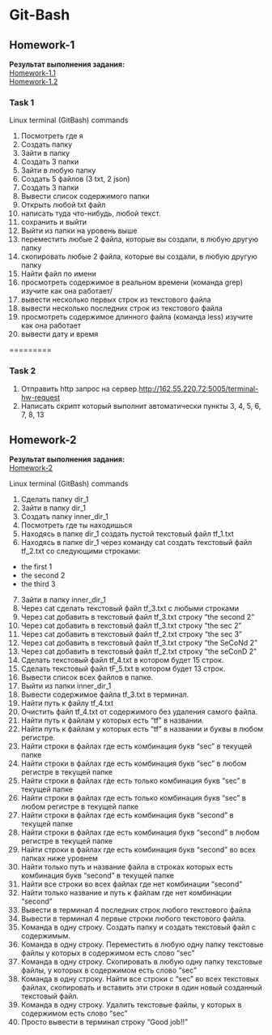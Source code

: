 # Git-Bash
## Homework-1
<b>Результат выполнения задания:</b>\
[Homework-1.1](https://github.com/JosieVi/Git_Bash/blob/main/Homework-1.1.txt)\
[Homework-1.2](https://github.com/JosieVi/Git_Bash/blob/main/Homework-1.2.sh)

### Task 1
Linux terminal (GitBash) commands
1) Посмотреть где я 
2) Создать папку 
3) Зайти в папку 
4) Создать 3 папки 
5) Зайти в любую папку 
6) Создать 5 файлов (3 txt, 2 json) 
7) Создать 3 папки 
8) Вывести список содержимого папки 
9) Открыть любой txt файл 
10) написать туда что-нибудь, любой текст.
11) сохранить и выйти
12) Выйти из папки на уровень выше 
13) переместить любые 2 файла, которые вы создали, в любую другую папку 
14) скопировать любые 2 файла, которые вы создали, в любую другую папку 
15) Найти файл по имени 
16) просмотреть содержимое в реальном времени (команда grep) изучите как она работает/ 
17) вывести несколько первых строк из текстового файла 
18) вывести несколько последних строк из текстового файла 
19) просмотреть содержимое длинного файла (команда less) изучите как она работает 
20) вывести дату и время 

=========

### Task 2
1) Отправить http запрос на сервер.http://162.55.220.72:5005/terminal-hw-request 
2) Написать скрипт который выполнит автоматически пункты 3, 4, 5, 6, 7, 8, 13

## Homework-2
<b>Результат выполнения задания:</b>\
[Homework-2](https://github.com/JosieVi/Git_Bash/blob/main/Homework-2.txt)

Linux terminal (GitBash) commands
1. Сделать папку dir_1 
2. Зайти в папку dir_1
3. Создать папку inner_dir_1
4. Посмотреть где ты находишься
5. Находясь в папке dir_1 создать пустой текстовый файл tf_1.txt
6. Находясь в папке dir_1 через команду cat создать текстовый файл tf_2.txt со следующими строками:
- the first 1
- the second 2
- the third 3
7. Зайти в папку inner_dir_1
8. Через cat сделать текстовый файл tf_3.txt  c любыми строками
9. Через cat добавить в текстовый файл tf_3.txt строку “the second 2”
10. Через cat добавить в текстовый файл tf_3.txt строку “the sec 2”
11. Через cat добавить в текстовый файл tf_2.txt строку “the sec 3”
12. Через cat добавить в текстовый файл tf_3.txt строку “the SeCoNd 2”
13. Через cat добавить в текстовый файл tf_2.txt строку “the seConD 2”
14. Сделать текстовый файл tf_4.txt в котором будет 15 строк.
15. Сделать текстовый файл tF_5.txt в котором будет 13 строк.
16. Вывести список всех файлов в папке.
17. Выйти из папки inner_dir_1
18. Вывести содержимое файла tf_3.txt в терминал.
19. Найти путь к файлу tf_4.txt
20. Очистить файл tf_4.txt от содержимого без удаления самого файла.
21. Найти путь к файлам у которых есть  “tf” в названии.
22. Найти путь к файлам у которых есть  “tf” в названии и буквы в любом регистре.
23. Найти строки в файлах где есть комбинация букв “sec” в текущей папке
24. Найти строки в файлах где есть комбинация букв “sec” в любом регистре в текущей папке
25. Найти строки в файлах где есть только комбинация букв “sec” в текущей папке
26. Найти строки в файлах где есть только комбинация букв “sec” в любом регистре в текущей папке
27. Найти строки в файлах где есть комбинация букв “second” в текущей папке
28. Найти строки в файлах где есть комбинация букв “second” в любом регистре в текущей папке
29. Найти строки в файлах где есть комбинация букв “second” во всех папках ниже уровнем
30. Найти только путь и название файла в строках которых есть комбинация букв “second” в текущей папке
31. Найти все строки во всех файлах где нет комбинации “second”
32. Найти только название и путь к файлам где нет комбинации “second”
33. Вывести в терминал 4 последних строк любого текстового файла
34. Вывести в терминал 4 первые строки любого текстового файла.
35. Команда в одну строку. Создать папку и создать текстовый файл с содержимым.
36. Команда в одну строку. Переместить в любую одну папку текстовые файлы у которых в содержимом есть слово “sec”
37. Команда в одну строку. Скопировать в любую одну папку текстовые файлы, у которых в содержимом есть слово “sec”
38. Команда в одну строку. Найти все строки c “sec” во всех текстовых файлах, скопировать и вставить эти строки в один новый созданный текстовый файл.
39. Команда в одну строку. Удалить текстовые файлы, у которых в содержимом есть слово “sec”
40. Просто вывести в терминал строку “Good job!!”